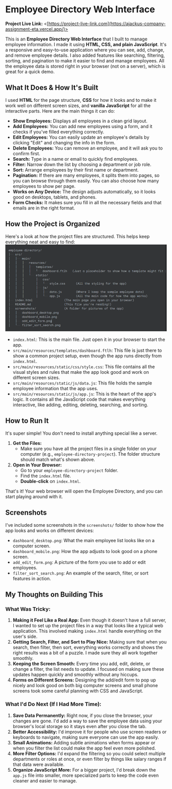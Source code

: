 # Employee Directory Web Interface

**Project Live Link:** <[https://project-live-link.com](https://ajackus-company-assignment-eta.vercel.app/)>

This is an **Employee Directory Web Interface** that I built to manage employee information. I made it using **HTML, CSS, and plain JavaScript**. It's a responsive and easy-to-use application where you can see, add, change, and remove employee details. I also added features like searching, filtering, sorting, and pagination to make it easier to find and manage employees. All the employee data is stored right in your browser (not on a server), which is great for a quick demo.

## What It Does & How It's Built

I used **HTML** for the page structure, **CSS** for how it looks and to make it work well on different screen sizes, and **vanilla JavaScript** for all the interactive parts. Here are the main things it can do:

* **Show Employees:** Displays all employees in a clean grid layout.
* **Add Employees:** You can add new employees using a form, and it checks if you've filled everything correctly.
* **Edit Employees:** You can easily update an employee's details by clicking "Edit" and changing the info in the form.
* **Delete Employees:** You can remove an employee, and it will ask you to confirm first.
* **Search:** Type in a name or email to quickly find employees.
* **Filter:** Narrow down the list by choosing a department or job role.
* **Sort:** Arrange employees by their first name or department.
* **Pagination:** If there are many employees, it splits them into pages, so you can browse through them easily. You can also choose how many employees to show per page.
* **Works on Any Device:** The design adjusts automatically, so it looks good on desktops, tablets, and phones.
* **Form Checks:** It makes sure you fill in all the necessary fields and that emails are in the right format.

## How the Project is Organized

Here's a look at how the project files are structured. This helps keep everything neat and easy to find:
![alt text](image.png)



* `index.html`: This is the main file. Just open it in your browser to start the app.
* `src/main/resources/templates/dashboard.ftlh`: This file is just there to show a common project setup, even though the app runs directly from `index.html`.
* `src/main/resources/static/css/style.css`: This file contains all the visual styles and rules that make the app look good and work on different screen sizes.
* `src/main/resources/static/js/data.js`: This file holds the sample employee information that the app uses.
* `src/main/resources/static/js/app.js`: This is the heart of the app's logic. It contains all the JavaScript code that makes everything interactive, like adding, editing, deleting, searching, and sorting.

## How to Run It

It's super simple! You don't need to install anything special like a server.

1.  **Get the Files:**
    * Make sure you have all the project files in a single folder on your computer (e.g., `employee-directory-project`). The folder structure should match what's shown above.
2.  **Open in Your Browser:**
    * Go to your `employee-directory-project` folder.
    * Find the `index.html` file.
    * **Double-click** on `index.html`.

That's it! Your web browser will open the Employee Directory, and you can start playing around with it.

## Screenshots

I've included some screenshots in the `screenshots/` folder to show how the app looks and works on different devices:

* `dashboard_desktop.png`: What the main employee list looks like on a computer screen.
* `dashboard_mobile.png`: How the app adjusts to look good on a phone screen.
* `add_edit_form.png`: A picture of the form you use to add or edit employees.
* `filter_sort_search.png`: An example of the search, filter, or sort features in action.

## My Thoughts on Building This

### What Was Tricky:

1.  **Making it Feel Like a Real App:** Even though it doesn't have a full server, I wanted to set up the project files in a way that looks like a typical web application. This involved making `index.html` handle everything on the user's side.
2.  **Getting Search, Filter, and Sort to Play Nice:** Making sure that when you search, then filter, then sort, everything works correctly and shows the right results was a bit of a puzzle. I made sure they all work together smoothly.
3.  **Keeping the Screen Smooth:** Every time you add, edit, delete, or change a filter, the list needs to update. I focused on making sure these updates happen quickly and smoothly without any hiccups.
4.  **Forms on Different Screens:** Designing the add/edit form to pop up nicely and look good on both big computer screens and small phone screens took some careful planning with CSS and JavaScript.

### What I'd Do Next (If I Had More Time):

1.  **Save Data Permanently:** Right now, if you close the browser, your changes are gone. I'd add a way to save the employee data using your browser's local storage so it stays even after you close the tab.
2.  **Better Accessibility:** I'd improve it for people who use screen readers or keyboards to navigate, making sure everyone can use the app easily.
3.  **Small Animations:** Adding subtle animations when forms appear or when you filter the list could make the app feel even more polished.
4.  **More Filter Options:** I'd expand the filtering so you could select multiple departments or roles at once, or even filter by things like salary ranges if that data were available.
5.  **Organize JavaScript More:** For a bigger project, I'd break down the `app.js` file into smaller, more specialized parts to keep the code even cleaner and easier to manage.
